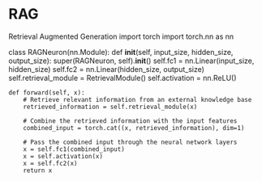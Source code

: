# RAG
Retrieval Augmented Generation 
import torch
import torch.nn as nn

class RAGNeuron(nn.Module):
    def __init__(self, input_size, hidden_size, output_size):
        super(RAGNeuron, self).__init__()
        self.fc1 = nn.Linear(input_size, hidden_size)
        self.fc2 = nn.Linear(hidden_size, output_size)
        self.retrieval_module = RetrievalModule()
        self.activation = nn.ReLU()

    def forward(self, x):
        # Retrieve relevant information from an external knowledge base
        retrieved_information = self.retrieval_module(x)

        # Combine the retrieved information with the input features
        combined_input = torch.cat((x, retrieved_information), dim=1)

        # Pass the combined input through the neural network layers
        x = self.fc1(combined_input)
        x = self.activation(x)
        x = self.fc2(x)
        return x
